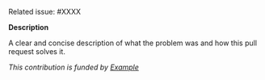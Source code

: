 Related issue: #XXXX

**Description**

A clear and concise description of what the problem was and how this pull request solves it.

<!-- Remove the line below if is not relevant -->

_This contribution is funded by [Example](https://example.com)_
